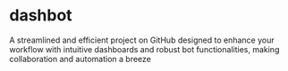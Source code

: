 # dashbot
A streamlined and efficient project on GitHub designed to enhance your workflow with intuitive dashboards and robust bot functionalities, making collaboration and automation a breeze
